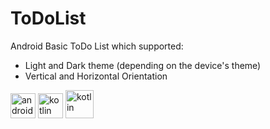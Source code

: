 # ToDoList
Android Basic ToDo List which supported:
- Light and Dark theme (depending on the device's theme)
- Vertical and Horizontal Orientation

<img src="https://www.svgrepo.com/show/184140/android.svg" alt="android" width="40" height="40"/>  <img src="https://www.vectorlogo.zone/logos/kotlinlang/kotlinlang-icon.svg" alt="kotlin" width="40" height="40"/>   <img src="https://upload.wikimedia.org/wikipedia/commons/9/97/Sqlite-square-icon.svg" alt="kotlin" width="45" height="45"/>
